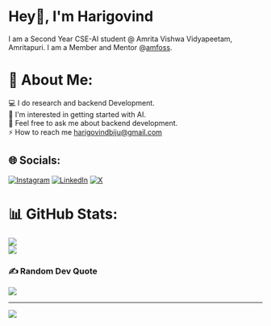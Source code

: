 # Hey👋, I'm Harigovind
I am a Second Year CSE-AI student @ Amrita Vishwa Vidyapeetam, Amritapuri. I am a Member and Mentor @[amfoss](https://amfoss.in/).

# 💫 About Me:
💻 I do research and backend Development.<br>
🤝 I'm interested in getting started with AI.<br>
💬 Feel free to ask me about backend development.<br>
⚡ How to reach me harigovindbiju@gmail.com


## 🌐 Socials:
[![Instagram](https://img.shields.io/badge/Instagram-%23E4405F.svg?logo=Instagram&logoColor=white)](https://instagram.com/_viserion7_) 
[![LinkedIn](https://img.shields.io/badge/LinkedIn-%230077B5.svg?logo=linkedin&logoColor=white)](https://linkedin.com/in/harigovindcb) 
[![X](https://img.shields.io/badge/X-black.svg?logo=X&logoColor=white)](https://x.com/_viserion7_) 

# 📊 GitHub Stats:
![](https://github-readme-streak-stats.herokuapp.com/?user=Viserion-7&theme=tokyonight&hide_border=false)<br/>
![](https://github-readme-stats.vercel.app/api/top-langs/?username=Viserion-7&theme=tokyonight&hide_border=false&include_all_commits=true&count_private=false&layout=compact)

### ✍️ Random Dev Quote
![](https://quotes-github-readme.vercel.app/api?type=horizontal&theme=radical)

---
[![](https://visitcount.itsvg.in/api?id=Viserion-7&icon=0&color=0)](https://visitcount.itsvg.in)

<!-- Proudly created with GPRM ( https://gprm.itsvg.in ) -->
